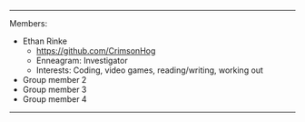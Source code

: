 ----------------------------------------------------------------------------------------------------
Members:
  - Ethan Rinke
      - https://github.com/CrimsonHog
      - Enneagram: Investigator
      - Interests: Coding, video games, reading/writing, working out
  - Group member 2
  - Group member 3
  - Group member 4

----------------------------------------------------------------------------------------------------
